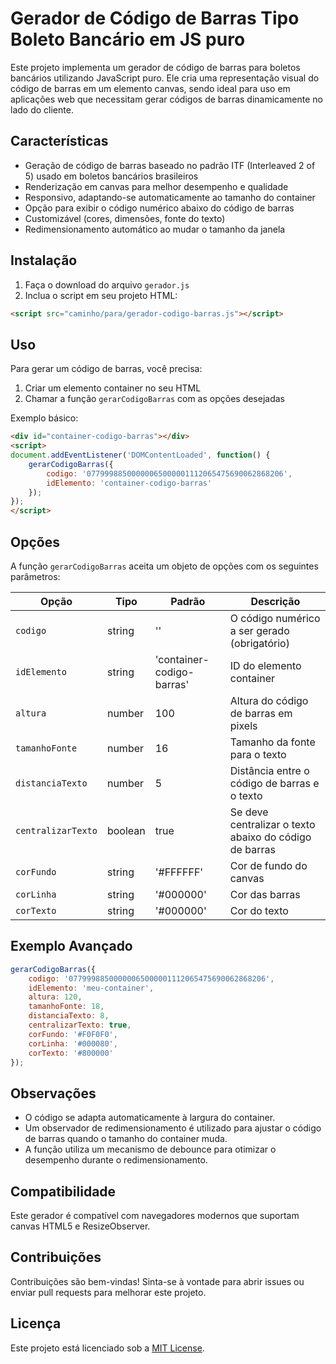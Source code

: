 # Gerador de Código de Barras Tipo Boleto Bancário em JS puro

Este projeto implementa um gerador de código de barras para boletos bancários utilizando JavaScript puro. Ele cria uma representação visual do código de barras em um elemento canvas, sendo ideal para uso em aplicações web que necessitam gerar códigos de barras dinamicamente no lado do cliente.

## Características

- Geração de código de barras baseado no padrão ITF (Interleaved 2 of 5) usado em boletos bancários brasileiros
- Renderização em canvas para melhor desempenho e qualidade
- Responsivo, adaptando-se automaticamente ao tamanho do container
- Opção para exibir o código numérico abaixo do código de barras
- Customizável (cores, dimensões, fonte do texto)
- Redimensionamento automático ao mudar o tamanho da janela

## Instalação

1. Faça o download do arquivo `gerador.js`
2. Inclua o script em seu projeto HTML:

```html
<script src="caminho/para/gerador-codigo-barras.js"></script>
```

## Uso

Para gerar um código de barras, você precisa:

1. Criar um elemento container no seu HTML
2. Chamar a função `gerarCodigoBarras` com as opções desejadas

Exemplo básico:

```html
<div id="container-codigo-barras"></div>
<script>
document.addEventListener('DOMContentLoaded', function() {
    gerarCodigoBarras({
        codigo: '07799988500000065000001112065475690062868206',
        idElemento: 'container-codigo-barras'
    });
});
</script>
```

## Opções

A função `gerarCodigoBarras` aceita um objeto de opções com os seguintes parâmetros:

| Opção | Tipo | Padrão | Descrição |
|-------|------|--------|-----------|
| `codigo` | string | '' | O código numérico a ser gerado (obrigatório) |
| `idElemento` | string | 'container-codigo-barras' | ID do elemento container |
| `altura` | number | 100 | Altura do código de barras em pixels |
| `tamanhoFonte` | number | 16 | Tamanho da fonte para o texto |
| `distanciaTexto` | number | 5 | Distância entre o código de barras e o texto |
| `centralizarTexto` | boolean | true | Se deve centralizar o texto abaixo do código de barras |
| `corFundo` | string | '#FFFFFF' | Cor de fundo do canvas |
| `corLinha` | string | '#000000' | Cor das barras |
| `corTexto` | string | '#000000' | Cor do texto |

## Exemplo Avançado

```javascript
gerarCodigoBarras({
    codigo: '07799988500000065000001112065475690062868206',
    idElemento: 'meu-container',
    altura: 120,
    tamanhoFonte: 18,
    distanciaTexto: 8,
    centralizarTexto: true,
    corFundo: '#F0F0F0',
    corLinha: '#000080',
    corTexto: '#800000'
});
```

## Observações

- O código se adapta automaticamente à largura do container.
- Um observador de redimensionamento é utilizado para ajustar o código de barras quando o tamanho do container muda.
- A função utiliza um mecanismo de debounce para otimizar o desempenho durante o redimensionamento.

## Compatibilidade

Este gerador é compatível com navegadores modernos que suportam canvas HTML5 e ResizeObserver.

## Contribuições

Contribuições são bem-vindas! Sinta-se à vontade para abrir issues ou enviar pull requests para melhorar este projeto.

## Licença

Este projeto está licenciado sob a [MIT License](https://opensource.org/licenses/MIT).
